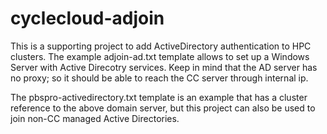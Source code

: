 # cyclecloud-adjoin

This is a supporting project to add ActiveDirectory authentication to HPC clusters. The example adjoin-ad.txt template allows to set up a Windows Server with Active Direcotry services.
Keep in mind that the AD server has no proxy; so it should be able to reach the CC server through internal ip.

The pbspro-activedirectory.txt template is an example that has a cluster reference to the above domain server, but this project can also be used to join non-CC managed Active Directories. 
